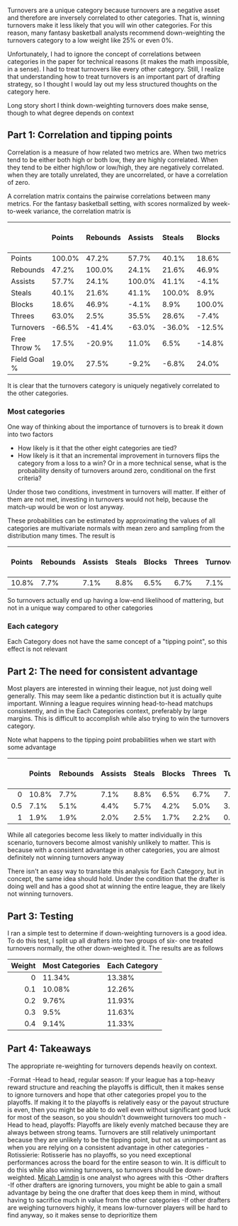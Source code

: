 Turnovers are a unique category because turnovers are a negative asset and therefore are inversely correlated to other categories. That is, winning turnovers make it less likely that you will win other categories. For this reason, many fantasy basketball analysts recommend down-weighting the turnovers category to a low weight like $25\%$ or even $0\%$.

Unfortunately, I had to ignore the concept of correlations between categories in the paper for technical reasons (it makes the math impossible, in a sense). I had to treat turnovers like every other category. Still, I realize that understanding how to treat turnovers is an important part of drafting strategy, so I thought I would lay out my less structured thoughts on the category here. 

Long story short I think down-weighting turnovers does make sense, though to what degree depends on context

## Part 1: Correlation and tipping points 

Correlation is a measure of how related two metrics are. When two metrics tend to be either both high or both low, they are highly correlated. When they tend to be either high/low or low/high, they are negatively correlated. when they are totally unrelated, they are uncorrelated, or have a correlation of zero. 

A correlation matrix contains the pairwise correlations between many metrics. For the fantasy basketball setting, with scores normalized by week-to-week variance, the correlation matrix is 
                                                        
 |        | Points    | Rebounds    | Assists    | Steals    | Blocks    | Threes    | Turnovers    | Free Throe %   | Field Goal %   |
 |:-------|:-------|:-------|:-------|:-------|:-------|:-------|:-------|:---------|:---------|
 | Points    | 100.0% | 47.2%  | 57.7%  | 40.1%  | 18.6%  | 63.0%  | -66.5% | 17.5%    | 19.0%    |
 | Rebounds    | 47.2%  | 100.0% | 24.1%  | 21.6%  | 46.9%  | 2.5%   | -41.4% | -20.9%   | 27.5%    |
 | Assists    | 57.7%  | 24.1%  | 100.0% | 41.1%  | -4.1%  | 35.5%  | -63.0% | 11.0%    | -9.2%    |
 | Steals    | 40.1%  | 21.6%  | 41.1%  | 100.0% | 8.9%   | 28.6%  | -36.0% | 6.5%     | -6.8%    |
 | Blocks    | 18.6%  | 46.9%  | -4.1%  | 8.9%   | 100.0% | -7.4%  | -12.5% | -14.8%   | 24.0%    |
 | Threes    | 63.0%  | 2.5%   | 35.5%  | 28.6%  | -7.4%  | 100.0% | -34.2% | 21.0%    | -11.6%   |
 | Turnovers    | -66.5% | -41.4% | -63.0% | -36.0% | -12.5% | -34.2% | 100.0% | -4.7%    | 1.2%     |
 | Free Throw % | 17.5%  | -20.9% | 11.0%  | 6.5%   | -14.8% | 21.0%  | -4.7%  | 100.0%   | -13.8%   |
 | Field Goal % | 19.0%  | 27.5%  | -9.2%  | -6.8%  | 24.0%  | -11.6% | 1.2%   | -13.8%   | 100.0%   |

 It is clear that the turnovers category is uniquely negatively correlated to the other categories. 

### Most categories 

One way of thinking about the importance of turnovers is to break it down into two factors
- How likely is it that the other eight categories are tied?
- How likely is it that an incremental improvement in turnovers flips the category from a loss to a win? Or in a more technical sense, what is the probability density of turnovers around zero, conditional on the first criteria? 

Under those two conditions, investment in turnovers will matter. If either of them are not met, investing in turnovers would not help, because the match-up would be won or lost anyway. 

These probabilities can be estimated by approximating the values of all categories are multivariate normals with mean zero and sampling from the distribution many times. The result is 

 | Points    | Rebounds    | Assists    | Steals    | Blocks    | Threes    | Turnovers    | Free Throe %   | Field Goal %   |
|:------|:------|:------|:------|:------|:------|:------|:---------|:---------|
| 10.8% | 7.7%  | 7.1%  | 8.8%  | 6.5%  | 6.7%  | 7.1%  | 7.2%     | 6.8%     |

So turnovers actually end up having a low-end likelihood of mattering, but not in a unique way compared to other categories

### Each category

Each Category does not have the same concept of a "tipping point", so this effect is not relevant 


## Part 2: The need for consistent advantage

Most players are interested in winning their league, not just doing well generally. This may seem like a pedantic distinction but it is actually quite important. Winning a league requires winning head-to-head matchups consistently, and in the Each Categories context, preferably by large margins. This is difficult to accomplish while also trying to win the turnovers category. 

Note what happens to the tipping point probabilities when we start with some advantage


 |        | Points    | Rebounds    | Assists    | Steals    | Blocks    | Threes    | Turnovers    | Free Throe %   | Field Goal %   |
|----:|:------|:------|:------|:------|:------|:------|:------|:---------|:---------|
| 0   | 10.8% | 7.7%  | 7.1%  | 8.8%  | 6.5%  | 6.7%  | 7.1%  | 7.2%     | 6.8%     |
| 0.5 | 7.1%  | 5.1%  | 4.4%  | 5.7%  | 4.2%  | 5.0%  | 3.1%  | 4.6%     | 4.6%     |
| 1   | 1.9%  | 1.9%  | 2.0%  | 2.5%  | 1.7%  | 2.2%  | 0.4%  | 1.6%     | 1.8%     |'

While all categories become less likely to matter individually in this scenario, turnovers become almost vanishly unlikely to matter. This is because with a consistent advantage in other categories, you are almost definitely not winning turnovers anyway

There isn't an easy way to translate this analysis for Each Category, but in concept, the same idea should hold. Under the condition that the drafter is doing well and has a good shot at winning the entire league, they are likely not winning turnovers.

## Part 3: Testing 

I ran a simple test to determine if down-weighting turnovers is a good idea. To do this test, I split up all drafters into two groups of six- one treated turnovers normally, the other down-weighted it. The results are as follows 

| Weight |  Most Categories | Each Category |
|----:|:------|:------|
| 0 | 11.34% | 13.38% |
| 0.1 | 10.08% | 12.26% |
| 0.2 | 9.76% | 11.93% |
| 0.3 | 9.5% | 11.63% |
| 0.4 | 9.14% | 11.33% |



## Part 4: Takeaways

The appropriate re-weighting for turnovers depends heavily on context. 

-Format 
  -Head to head, regular season: If your league has a top-heavy reward structure and reaching the playoffs is difficult, then it makes sense to ignore turnovers and hope that other categories propel you to the playoffs. If making it to the playoffs is relatively easy or the payout structure is even, then you might be able to do well even without significant good luck for most of the season, so you shouldn't downweight turnovers too much 
  -Head to head, playoffs: Playoffs are likely evenly matched because they are always between strong teams. Turnovers are still relatively unimportant because they are unlikely to be the tipping point, but not as unimportant as when you are relying on a consistent advantage in other categories
  -Rotissierie: Rotisserie has no playoffs, so you need exceptional performances across the board for the entire season to win. It is difficult to do this while also winning turnovers, so turnovers should be  down-weighted. [Micah Lamdin](https://hashtagbasketball.com/fantasy-basketball/content/how-to-play-fantasy-basketball-rotisserie) is one analyst who agrees with this
-Other drafters
  -If other drafters are ignoring turnovers, you might be able to gain a small advantage by being the one drafter that does keep them in mind, without having to sacrifice much in value from the other categories
  -If other drafters are weighing turnovers highly, it means low-turnover players will be hard to find anyway, so it makes sense to deprioritize them 

